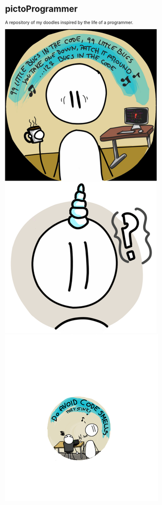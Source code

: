 # pictoProgrammer
A repository of my doodles inspired by the life of a programmer. 


<img src="./pictoProgrammers/F5xITAdW0AA6tMW.jpeg" width="500px" height="500px" alt="When the going gets tough and you have 99 bugs int he code."/>
<img src="./pictoProgrammers/pictoprogrammerUnicorn.png" width="500px" height="500px" alt="The feeling you get when you solve the issue."/>
<img src="./pictoProgrammers/programmers-pictogram_2.png" width="700px"  alt="That smell though.."/>

